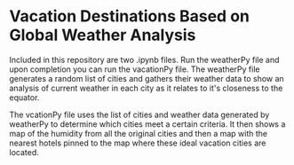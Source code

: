 # Vacation Destinations Based on Global Weather Analysis

Included in this repository are two .ipynb files. Run the weatherPy file and upon completion you can run the vacationPy file. The weatherPy file generates a random list of cities and gathers their weather data to show an analysis of current weather in each city as it relates to it's closeness to the equator.

The vcationPy file uses the list of cities and weather data generated by weatherPy to determine which cities meet a certain criteria. It then shows a map of the humidity from all the original cities and then a map with the nearest hotels pinned to the map where these ideal vacation cities are located.
